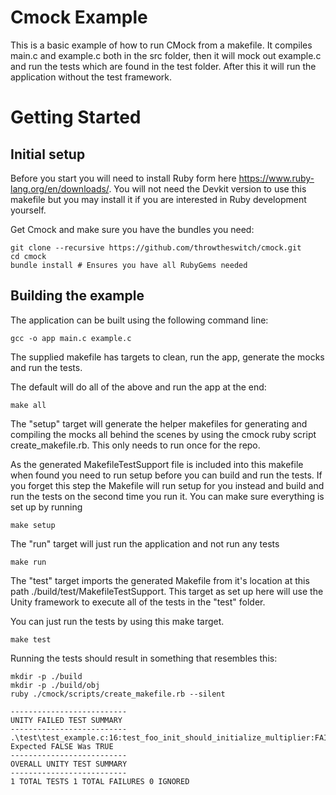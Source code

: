 # Cmock Example

This is a basic example of how to run CMock from a makefile. It compiles main.c and example.c both in the src folder, then it will mock out example.c and run the tests which are found in the test folder. After this it will run the application without the test framework.

# Getting Started

## Initial setup

Before you start you will need to install Ruby form here https://www.ruby-lang.org/en/downloads/. You will not need the Devkit version to use this makefile but you may install it if you are interested in Ruby development yourself.

Get Cmock and make sure you have the bundles you need:

    git clone --recursive https://github.com/throwtheswitch/cmock.git
    cd cmock
    bundle install # Ensures you have all RubyGems needed

## Building the example

The application can be built using the following command line:

    gcc -o app main.c example.c

The supplied makefile has targets to clean, run the app, generate the mocks and run the tests.

The default will do all of the above and run the app at the end:

    make all

The "setup" target will generate the helper makefiles for generating and compiling the mocks all behind the scenes by using the cmock ruby script create_makefile.rb. This only needs to run once for the repo. 

As the generated MakefileTestSupport file is included into this makefile when found you need to run setup before you can build and run the tests. If you forget this step the Makefile will run setup for you instead and build and run the tests on the second time you run it. You can make sure everything is set up by running

    make setup

The "run" target will just run the application and not run any tests

    make run

The "test" target imports the generated Makefile from it's location at this path ./build/test/MakefileTestSupport. This target as set up here will use the Unity framework to execute all of the tests in the "test" folder.

You can just run the tests by using this make target.

    make test


Running the tests should result in something that resembles this:

    mkdir -p ./build
    mkdir -p ./build/obj
    ruby ./cmock/scripts/create_makefile.rb --silent

    --------------------------
    UNITY FAILED TEST SUMMARY
    --------------------------
    .\test\test_example.c:16:test_foo_init_should_initialize_multiplier:FAIL: Expected FALSE Was TRUE
    --------------------------
    OVERALL UNITY TEST SUMMARY
    --------------------------
    1 TOTAL TESTS 1 TOTAL FAILURES 0 IGNORED
